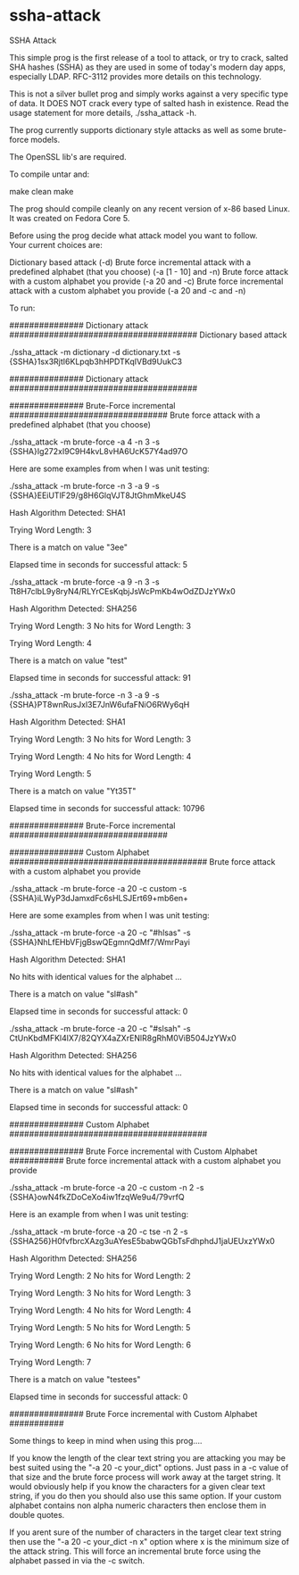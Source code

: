 # ssha-attack
SSHA Attack

This simple prog is the first release of a tool to attack, or try to crack,
salted SHA hashes (SSHA) as they are used in some of today's modern day apps,
especially LDAP. RFC-3112 provides more details on this technology.  

This is not a silver bullet prog and simply works against a very specific type of data.
It DOES NOT crack every type of salted hash in existence.
Read the usage statement for more details, ./ssha_attack -h.

The prog currently supports dictionary style attacks as well as some brute-force models.

The OpenSSL lib's are required.

To compile untar and:

make clean
make

The prog should compile cleanly on any recent version of x-86 based Linux.
It was created on Fedora Core 5.

Before using the prog decide what attack model you want to follow.  
Your current choices are:

Dictionary based attack (-d)
Brute force incremental attack with a predefined alphabet (that you choose) (-a [1 - 10] and -n)
Brute force attack with a custom alphabet you provide (-a 20 and -c)
Brute force incremental attack with a custom alphabet you provide (-a 20 and -c and -n)

To run:

############### Dictionary attack ######################################
Dictionary based attack

./ssha_attack -m dictionary -d dictionary.txt -s {SSHA}1sx3RjtI6KLpqb3hHPDTKqIVBd9UukC3

############### Dictionary attack ######################################

############### Brute-Force incremental ################################
Brute force attack with a predefined alphabet (that you choose)

./ssha_attack -m brute-force -a 4 -n 3 -s {SSHA}Ig272xI9C9H4kvL8vHA6UcK57Y4ad97O

Here are some examples from when I was unit testing:


./ssha_attack -m brute-force -n 3 -a 9 -s {SSHA}EEiUTlF29/g8H6GlqVJT8JtGhmMkeU4S

Hash Algorithm Detected: SHA1


Trying Word Length: 3

There is a match on value "3ee"

Elapsed time in seconds for successful attack: 5



./ssha_attack -m brute-force -a 9 -n 3 -s Tt8H7clbL9y8ryN4/RLYrCEsKqbjJsWcPmKb4wOdZDJzYWx0

Hash Algorithm Detected: SHA256


Trying Word Length: 3
No hits for Word Length: 3

Trying Word Length: 4

There is a match on value "test"

Elapsed time in seconds for successful attack: 91



./ssha_attack -m brute-force -n 3 -a 9 -s {SSHA}PT8wnRusJxl3E7JnW6ufaFNiO6RWy6qH

Hash Algorithm Detected: SHA1


Trying Word Length: 3
No hits for Word Length: 3

Trying Word Length: 4
No hits for Word Length: 4

Trying Word Length: 5

There is a match on value "Yt35T"

Elapsed time in seconds for successful attack: 10796


############### Brute-Force incremental ################################

############### Custom Alphabet ########################################
Brute force attack with a custom alphabet you provide

./ssha_attack -m brute-force -a 20 -c custom -s {SSHA}iLWyP3dJamxdFc6sHLSJErt69+mb6en+

Here are some examples from when I was unit testing:


./ssha_attack -m brute-force -a 20 -c "#hlsas" -s {SSHA}NhLfEHbVFjgBswQEgmnQdMf7/WmrPayi

Hash Algorithm Detected: SHA1


No hits with identical values for the alphabet ...


There is a match on value "sl#ash"

Elapsed time in seconds for successful attack: 0



./ssha_attack -m brute-force -a 20 -c "#slsah" -s CtUnKbdMFKl4lX7/82QYX4aZXrENlR8gRhM0ViB504JzYWx0

Hash Algorithm Detected: SHA256


No hits with identical values for the alphabet ...


There is a match on value "sl#ash"

Elapsed time in seconds for successful attack: 0

############### Custom Alphabet ########################################

############### Brute Force incremental with Custom Alphabet ###########
Brute force incremental attack with a custom alphabet you provide

./ssha_attack -m brute-force -a 20 -c custom -n 2 -s {SSHA}owN4fkZDoCeXo4iw1fzqWe9u4/79vrfQ


Here is an example from when I was unit testing:

./ssha_attack -m brute-force -a 20 -c tse -n 2 -s {SSHA256}H0fvfbrcXAzg3uAYesE5babwQGbTsFdhphdJ1jaUEUxzYWx0

Hash Algorithm Detected: SHA256


Trying Word Length: 2
No hits for Word Length: 2

Trying Word Length: 3
No hits for Word Length: 3

Trying Word Length: 4
No hits for Word Length: 4

Trying Word Length: 5
No hits for Word Length: 5

Trying Word Length: 6
No hits for Word Length: 6

Trying Word Length: 7

There is a match on value "testees"

Elapsed time in seconds for successful attack: 0

############### Brute Force incremental with Custom Alphabet ###########

Some things to keep in mind when using this prog....

If you know the length of the clear text string you are attacking you may be best
suited using the "-a 20 -c your_dict" options. Just pass in a -c value of that size and
the brute force process will work away at the target string. It would obviously help if
you know the characters for a given clear text string, if you do then you should also
use this same option. If your custom alphabet contains non alpha numeric characters
then enclose them in double quotes.

If you arent sure of the number of characters in the target clear text string then
use the "-a 20 -c your_dict -n x" option where x is the minimum size of the attack string.
This will force an incremental brute force using the alphabet passed in via the -c
switch.
